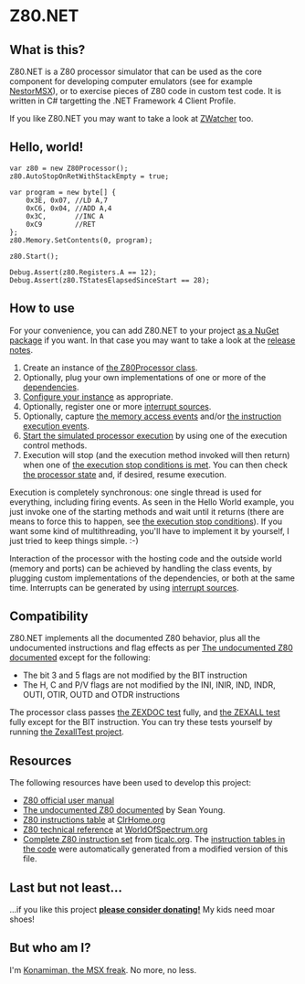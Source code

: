# Z80.NET #


## What is this? ##

Z80.NET is a Z80 processor simulator that can be used as the core component for developing computer emulators (see for example [NestorMSX](https://bitbucket.org/konamiman/nestormsx)), or to exercise pieces of Z80 code in custom test code. It is written in C# targetting the .NET Framework 4 Client Profile.  

If you like Z80.NET you may want to take a look at [ZWatcher](https://github.com/Konamiman/ZWatcher) too.

## Hello, world! ##

```
var z80 = new Z80Processor();
z80.AutoStopOnRetWithStackEmpty = true;

var program = new byte[] {
    0x3E, 0x07, //LD A,7
    0xC6, 0x04, //ADD A,4
    0x3C,       //INC A
    0xC9        //RET
};
z80.Memory.SetContents(0, program);

z80.Start();

Debug.Assert(z80.Registers.A == 12);
Debug.Assert(z80.TStatesElapsedSinceStart == 28);
```

## How to use

For your convenience, you can add Z80.NET to your project [as a NuGet package](https://www.nuget.org/packages/Z80dotNet) if you want. In that case you may want to take a look at the [release notes](ReleaseNotes.txt).

1. Create an instance of [the Z80Processor class](Main/Z80Processor.cs).
2. Optionally, plug your own implementations of one or more of the [dependencies](Docs/Dependencies.md).
3. [Configure your instance](Docs/Configuration.md) as appropriate.
4. Optionally, register one or more [interrupt sources](Docs/Interrupts.md).
5. Optionally, capture [the memory access events](Docs/MemoryAccessFlow.md) and/or [the instruction execution events](Docs/InstructionExecutionFlow.md).
6. [Start the simulated processor execution](Docs/HowExecutionWorks.md) by using one of the execution control methods.
7. Execution will stop (and the execution method invoked will then return) when one of [the execution stop conditions is met](Docs/StopConditions.md). You can then check [the processor state](Docs/State.md) and, if desired, resume execution.   

Execution is completely synchronous: one single thread is used for everything, including firing events. As seen in the Hello World example, you just invoke one of the starting methods and wait until it returns (there are means to force this to happen, see [the execution stop conditions](Docs/StopConditions.md)). If you want some kind of multithreading, you'll have to implement it by yourself, I just tried to keep things simple. :-)

Interaction of the processor with the hosting code and the outside world (memory and ports) can be achieved by handling the class events, by plugging custom implementations of the dependencies, or both at the same time. Interrupts can be generated by using [interrupt sources](Docs/Interrupts.md).

## Compatibility

Z80.NET implements all the documented Z80 behavior, plus all the undocumented instructions and flag effects as per [The undocumented Z80 documented](http://www.myquest.nl/z80undocumented/) except for the following:  

* The bit 3 and 5 flags are not modified by the BIT instruction
* The H, C and P/V flags are not modified by the INI, INIR, IND, INDR, OUTI, OTIR, OUTD and OTDR instructions

The processor class passes [the ZEXDOC test](https://github.com/KnightOS/z80e/blob/master/gpl/zexdoc.src) fully, and [the ZEXALL test](https://github.com/KnightOS/z80e/blob/master/gpl/zexall.src) fully except for the BIT instruction. You can try these tests yourself by running [the ZexallTest project](ZexallTest/Program.cs).

## Resources

The following resources have been used to develop this project:

* [Z80 official user manual](http://www.zilog.com/manage_directlink.php?filepath=docs/z80/um0080)
* [The undocumented Z80 documented](http://www.myquest.nl/z80undocumented/) by Sean Young.
* [Z80 instructions table](http://clrhome.org/table/) at [ClrHome.org](http://clrhome.org)
* [Z80 technical reference](http://www.worldofspectrum.org/faq/reference/z80reference.htm) at [WorldOfSpectrum.org](http://www.worldofspectrum.org)
* [Complete Z80 instruction set](http://www.ticalc.org/archives/files/fileinfo/195/19571.html) from [ticalc.org](http://www.ticalc.org). The [instruction tables in the code](Main/Instructions%20Execution/Core) were automatically generated from a modified version of this file. 

## Last but not least...

...if you like this project **[please consider donating!](http://www.konamiman.com/msx/msx-e.html#donate)** My kids need moar shoes!

## But who am I? ##

I'm [Konamiman, the MSX freak](http://www.konamiman.com). No more, no less.
